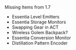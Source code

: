 Missing Items from 1.7

* Essentia Level Emitters
* Essentia Storage Monitors
* Swapping Gear in ACT
* Wireless Golem Backpack?
* Essentia Conversion Monitor
* Distillation Pattern Encoder
